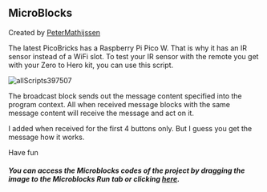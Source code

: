 ## MicroBlocks
Created by [PeterMathijssen](https://community.robotistan.com/profile/PeterMathijssen "PeterMathijssen")

The latest PicoBricks has a Raspberry Pi Pico W. That is why it has an IR sensor instead of a WiFi slot. To test your IR sensor with the remote you get with your Zero to Hero kit, you can use this script.

![allScripts397507](https://user-images.githubusercontent.com/112697142/218952968-8aead9bf-7e2f-4e6f-bbd5-50b11e9c99cf.png)

The broadcast block sends out the message content specified into the program context. All when received message blocks with the same message content will receive the message and act on it.

I added when received for the first 4 buttons only. But I guess you get the message how it works.

Have fun

##### You can access the Microblocks codes of the project by dragging the image to the Microblocks Run tab or clicking [here](https://microblocks.fun/run/microblocks.html#scripts=GP%20Scripts%0Adepends%20%27IR%20Remote%27%0A%0Ascript%20895%20160%20%7B%0AwhenStarted%0AattachIR%200%0Aforever%20%7B%0A%20%20%27IR%20code%27%20%3D%20%28receiveIR%29%0A%20%20sayIt%20%28%27%5Bdata%3Ajoin%5D%27%20%27Button%20%27%20%28at%20%28%27%5Bdata%3Afind%5D%27%20%28v%20%27IR%20code%27%29%20%28%27%5Bdata%3AmakeList%5D%27%2069%2070%2071%2068%2064%2067%207%2021%209%2022%2025%2013%2024%208%2028%2090%2082%29%29%20%28%27%5Bdata%3AmakeList%5D%27%201%202%203%204%205%206%207%208%209%20%27%2A%27%200%20%27%23%27%20%27Arrow%20Up%27%20%27Arrow%20Left%27%20%27OK%27%20%27Arrow%20Right%27%20%27Arrow%20Down%27%29%29%20%27%20Pressed%27%29%0A%20%20sendBroadcast%20%28v%20%27IR%20code%27%29%0A%7D%0A%7D%0A%0Ascript%20523%20469%20%7B%0AwhenBroadcastReceived%20%2769%27%0AsayIt%20%27Button%201%20pressed%27%0A%7D%0A%0Ascript%20713%20475%20%7B%0AwhenBroadcastReceived%20%2771%27%0AsayIt%20%27Button%203%20pressed%27%0A%7D%0A%0Ascript%20519%20560%20%7B%0AwhenBroadcastReceived%20%2770%27%0AsayIt%20%27Button%202%20pressed%27%0A%7D%0A%0Ascript%20714%20566%20%7B%0AwhenBroadcastReceived%20%2768%27%0AsayIt%20%27Button%204%20pressed%27%0A%7D%0A%0A "here").
